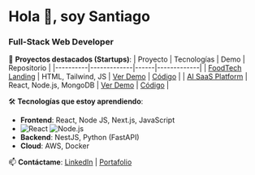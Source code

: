 # Hola 👋, soy Santiago
### **Full-Stack Web Developer**

🚀 **Proyectos destacados (Startups)**:
| Proyecto | Tecnologías | Demo | Repositorio |
|----------|-------------|------|-------------|
| [FoodTech Landing](https://github.com/tu-usuario/foodtech-landing) | HTML, Tailwind, JS | [Ver Demo](https://foodtech-startup.netlify.app) | [Código](https://github.com/tu-usuario/foodtech-landing) |
| [AI SaaS Platform](https://github.com/tu-usuario/ai-saas) | React, Node.js, MongoDB | [Ver Demo](https://ai-saas.netlify.app) | [Código](https://github.com/tu-usuario/ai-saas) |

🛠 **Tecnologías que estoy aprendiendo**:
- **Frontend**: React, Node JS, Next.js, JavaScript
- ![React](https://img.shields.io/badge/React-61DAFB?logo=react&logoColor=black)
![Node.js](https://img.shields.io/badge/Node.js-339933?logo=node.js&logoColor=white)
- **Backend**: NestJS, Python (FastAPI)
- **Cloud**: AWS, Docker

📫 **Contáctame**: [LinkedIn](https://linkedin.com/in/tu-perfil) | [Portafolio](https://tu-portafolio.netlify.app)

